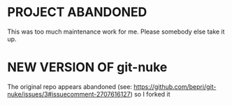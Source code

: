 # PROJECT ABANDONED

This was too much maintenance work for me. Please somebody else take it up.


# NEW VERSION OF git-nuke

The original repo appears abandoned (see: https://github.com/bepri/git-nuke/issues/3#issuecomment-2707616127) so I forked it
